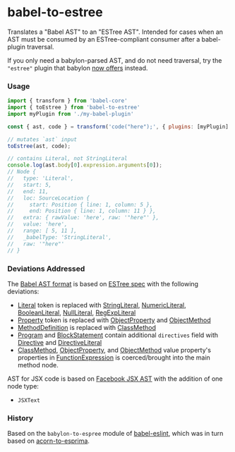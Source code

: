 # babel-to-estree

Translates a "Babel AST" to an "ESTree AST".
Intended for cases when an AST must be consumed by an ESTree-compliant consumer
after a babel-plugin traversal.

If you only need a babylon-parsed AST, and do not need traversal,
try the `"estree"` plugin that babylon [now offers](https://github.com/babel/babylon/#output) instead.


### Usage

```js
import { transform } from 'babel-core'
import { toEstree } from 'babel-to-estree'
import myPlugin from './my-babel-plugin'

const { ast, code } = transform('code("here");', { plugins: [myPlugin] })

// mutates `ast` input
toEstree(ast, code);

// contains Literal, not StringLiteral
console.log(ast.body[0].expression.arguments[0]);
// Node {
//   type: 'Literal',
//   start: 5,
//   end: 11,
//   loc: SourceLocation {
//     start: Position { line: 1, column: 5 },
//     end: Position { line: 1, column: 11 } },
//   extra: { rawValue: 'here', raw: '"here"' },
//   value: 'here',
//   range: [ 5, 11 ],
//   _babelType: 'StringLiteral',
//   raw: '"here"'
// }
```

### Deviations Addressed

The [Babel AST format][] is based on [ESTree spec][] with the following deviations:

- [Literal][] token is replaced with [StringLiteral][], [NumericLiteral][], [BooleanLiteral][], [NullLiteral][], [RegExpLiteral][]
- [Property][] token is replaced with [ObjectProperty][] and [ObjectMethod][]
- [MethodDefinition][] is replaced with [ClassMethod][]
- [Program][] and [BlockStatement][] contain additional `directives` field with [Directive][] and [DirectiveLiteral][]
- [ClassMethod][], [ObjectProperty][], and [ObjectMethod][] value property's properties in [FunctionExpression][] is coerced/brought into the main method node.

AST for JSX code is based on [Facebook JSX AST][] with the addition of one node type:

- `JSXText`

[Babel AST format]: https://github.com/babel/babylon/blob/master/ast/spec.md
[ESTree spec]: https://github.com/estree/estree

[Literal]: https://github.com/estree/estree/blob/master/es5.md#literal
[Property]: https://github.com/estree/estree/blob/master/es5.md#property
[MethodDefinition]: https://github.com/estree/estree/blob/master/es2015.md#methoddefinition

[StringLiteral]: https://github.com/babel/babylon/blob/master/ast/spec.md#stringliteral
[NumericLiteral]: https://github.com/babel/babylon/blob/master/ast/spec.md#numericliteral
[BooleanLiteral]: https://github.com/babel/babylon/blob/master/ast/spec.md#booleanliteral
[NullLiteral]: https://github.com/babel/babylon/blob/master/ast/spec.md#nullliteral
[RegExpLiteral]: https://github.com/babel/babylon/blob/master/ast/spec.md#regexpliteral
[ObjectProperty]: https://github.com/babel/babylon/blob/master/ast/spec.md#objectproperty
[ObjectMethod]: https://github.com/babel/babylon/blob/master/ast/spec.md#objectmethod
[ClassMethod]: https://github.com/babel/babylon/blob/master/ast/spec.md#classmethod
[Program]: https://github.com/babel/babylon/blob/master/ast/spec.md#programs
[BlockStatement]: https://github.com/babel/babylon/blob/master/ast/spec.md#blockstatement
[Directive]: https://github.com/babel/babylon/blob/master/ast/spec.md#directive
[DirectiveLiteral]: https://github.com/babel/babylon/blob/master/ast/spec.md#directiveliteral
[FunctionExpression]: https://github.com/babel/babylon/blob/master/ast/spec.md#functionexpression

[Facebook JSX AST]: https://github.com/facebook/jsx/blob/master/AST.md

### History

Based on the `babylon-to-espree` module of [babel-eslint](https://github.com/babel/babel-eslint),
which was in turn based on [acorn-to-esprima](https://github.com/babel/acorn-to-esprima).
